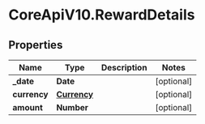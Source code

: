 # CoreApiV10.RewardDetails

## Properties
Name | Type | Description | Notes
------------ | ------------- | ------------- | -------------
**_date** | **Date** |  | [optional] 
**currency** | [**Currency**](Currency.md) |  | [optional] 
**amount** | **Number** |  | [optional] 


